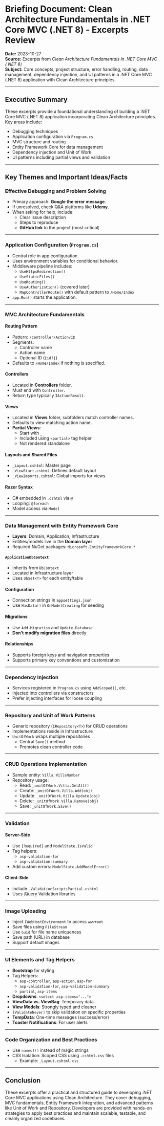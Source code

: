 # Briefing Document: Clean Architecture Fundamentals in .NET Core MVC (.NET 8) - Excerpts Review

**Date:** 2023-10-27  
**Source:** Excerpts from *Clean Architecture Fundamentals in .NET Core MVC (.NET 8)*  
**Subject:** Core concepts, project structure, error handling, routing, data management, dependency injection, and UI patterns in a .NET Core MVC (.NET 8) application with Clean Architecture principles.

---

## Executive Summary

These excerpts provide a foundational understanding of building a .NET Core MVC (.NET 8) application incorporating Clean Architecture principles. Key areas include:

- Debugging techniques
- Application configuration via `Program.cs`
- MVC structure and routing
- Entity Framework Core for data management
- Dependency injection and Unit of Work
- UI patterns including partial views and validation

---

## Key Themes and Important Ideas/Facts

### Effective Debugging and Problem Solving

- Primary approach: **Google the error message**.
- If unresolved, check Q&A platforms like **Udemy**.
- When asking for help, include:
  - Clear issue description
  - Steps to reproduce
  - **GitHub link** to the project (most critical)

---

### Application Configuration (`Program.cs`)

- Central role in app configuration.
- Uses environment variables for conditional behavior.
- Middleware pipeline includes:
  - `UseHttpsRedirection()`
  - `UseStaticFiles()`
  - `UseRouting()`
  - `UseAuthorization()` (covered later)
  - `MapControllerRoute()` with default pattern to `/Home/Index`
- `app.Run()` starts the application.

---

### MVC Architecture Fundamentals

#### Routing Pattern

- Pattern: `/Controller/Action/ID`
- Segments:
  - Controller name
  - Action name
  - Optional ID (`{id?}`)
- Defaults to `/Home/Index` if nothing is specified.

#### Controllers

- Located in **Controllers** folder.
- Must end with `Controller`.
- Return type typically `IActionResult`.

#### Views

- Located in **Views** folder, subfolders match controller names.
- Defaults to view matching action name.
- **Partial Views**:
  - Start with `_`
  - Included using `<partial>` tag helper
  - Not rendered standalone

#### Layouts and Shared Files

- `_Layout.cshtml`: Master page
- `_ViewStart.cshtml`: Defines default layout
- `_ViewImports.cshtml`: Global imports for views

#### Razor Syntax

- C# embedded in `.cshtml` via `@`
- Looping: `@foreach`
- Model access via `Model`

---

### Data Management with Entity Framework Core

- **Layers**: Domain, Application, Infrastructure
- Entities/models live in the **Domain layer**
- Required NuGet packages: `Microsoft.EntityFrameworkCore.*`

#### `ApplicationDbContext`

- Inherits from `DbContext`
- Located in Infrastructure layer
- Uses `DbSet<T>` for each entity/table

#### Configuration

- Connection strings in `appsettings.json`
- Use `HasData()` in `OnModelCreating` for seeding

#### Migrations

- Use `Add-Migration` and `Update-Database`
- **Don't modify migration files** directly

#### Relationships

- Supports foreign keys and navigation properties
- Supports primary key conventions and customization

---

### Dependency Injection

- Services registered in `Program.cs` using `AddScoped()`, etc.
- Injected into controllers via constructors
- Prefer injecting interfaces for loose coupling

---

### Repository and Unit of Work Patterns

- Generic repository (`IRepository<T>`) for CRUD operations
- Implementations reside in Infrastructure
- `UnitOfWork` wraps multiple repositories
  - Central `Save()` method
  - Promotes clean controller code

---

### CRUD Operations Implementation

- Sample entity: `Villa`, `VillaNumber`
- Repository usage:
  - Read: `_unitOfWork.Villa.GetAll()`
  - Create: `_unitOfWork.Villa.Add(obj)`
  - Update: `_unitOfWork.Villa.Update(obj)`
  - Delete: `_unitOfWork.Villa.Remove(obj)`
  - Save: `_unitOfWork.Save()`

---

### Validation

#### Server-Side

- Use `[Required]` and `ModelState.IsValid`
- Tag helpers:
  - `asp-validation-for`
  - `asp-validation-summary`
- Add custom errors: `ModelState.AddModelError()`

#### Client-Side

- Include `_ValidationScriptsPartial.cshtml`
- Uses jQuery Validation libraries

---

### Image Uploading

- Inject `IWebHostEnvironment` to access `wwwroot`
- Save files using `FileStream`
- Use `Guid` for file name uniqueness
- Save path (URL) in database
- Support default images

---

### UI Elements and Tag Helpers

- **Bootstrap** for styling
- Tag Helpers:
  - `asp-controller`, `asp-action`, `asp-for`
  - `asp-validation-for`, `asp-validation-summary`
  - `partial`, `asp-items`
- **Dropdowns**: `<select asp-items="...">`
- **ViewData vs. ViewBag**: Temporary data
- **View Models**: Strongly typed and cleaner
- `[ValidateNever]` to skip validation on specific properties
- **TempData**: One-time messages (success/error)
- **Toaster Notifications**: For user alerts

---

### Code Organization and Best Practices

- Use `nameof()` instead of magic strings
- CSS Isolation: Scoped CSS using `.cshtml.css` files
  - Example: `_Layout.cshtml.css`

---

## Conclusion

These excerpts offer a practical and structured guide to developing .NET Core MVC applications using Clean Architecture. They cover debugging, MVC fundamentals, Entity Framework integration, and advanced patterns like Unit of Work and Repository. Developers are provided with hands-on strategies to apply best practices and maintain scalable, testable, and cleanly organized codebases.
